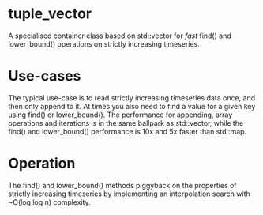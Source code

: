 # tuple_vector

A specialised container class based on std::vector for *fast* find() and lower_bound()
operations on strictly increasing timeseries.

# Use-cases

The typical use-case is to read strictly increasing timeseries data once, and then
only append to it. At times you also need to find a value for a given key using find()
or lower_bound().
The performance for appending, array operations and iterations is in the same ballpark as
std::vector, while the find() and lower_bound() performance is 10x and 5x faster than std::map.

# Operation

The find() and lower_bound() methods piggyback on the properties of strictly increasing
timeseries by implementing an interpolation search with ~O(log log n) complexity.

